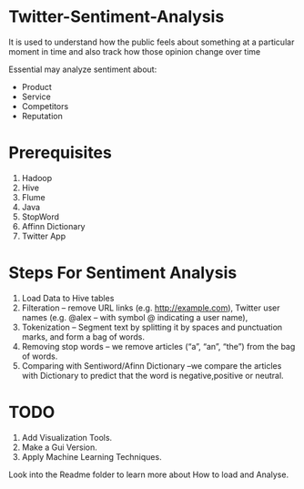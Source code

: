 # Twitter-Sentiment-Analysis

It is used to understand how the public feels about something at a particular moment in time and also track
 how those opinion change over time

Essential may analyze sentiment about:
 
  * Product
  * Service
  * Competitors
  * Reputation
 
# Prerequisites

 1) Hadoop
 2) Hive
 3) Flume
 4) Java
 5) StopWord
 6) Affinn Dictionary
 7) Twitter App 

# Steps For Sentiment Analysis

 1) Load Data to Hive tables 
 2) Filteration – remove URL links (e.g. http://example.com), Twitter user names (e.g. @alex – with symbol @ indicating a user name),
 3) Tokenization –  Segment text by splitting it by spaces and punctuation marks, and form a bag of words.
 4) Removing stop words – we remove articles (“a”, “an”, “the”) from the bag of words.
 5) Comparing with Sentiword/Afinn Dictionary –we compare the articles with Dictionary to predict that the word is negative,positive or neutral.

# TODO
 
 1) Add Visualization Tools.
 2) Make a Gui Version.
 3) Apply Machine Learning Techniques.


Look into the Readme folder to learn more about How to load and Analyse.
